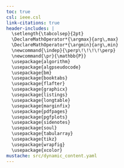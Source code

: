 ```yaml
---
toc: true
csl: ieee.csl
link-citations: true
header-includes: |
  \setlength{\tabcolsep}{2pt}
  \DeclareMathOperator*{\argmax}{arg\,max}
  \DeclareMathOperator*{\argmin}{arg\,min}
  \newcommand{\indep}{\perp\!\!\!\!\perp}
  \newcommand{\pr}{\mathbb{P}}
  \usepackage{algorithm}
  \usepackage{algpseudocode}
  \usepackage{bm}
  \usepackage{booktabs}
  \usepackage{flafter}
  \usepackage{graphicx}
  \usepackage{listings}
  \usepackage{longtable}
  \usepackage{marginfix}
  \usepackage{pdfpages}
  \usepackage{pgfplots}
  \usepackage{sidenotes}
  \usepackage{soul}
  \usepackage{tabularray}
  \usepackage{tikz}
  \usepackage{wrapfig}
  \usepackage{xcolor}
mustache: src/dynamic_content.yaml
---
```

